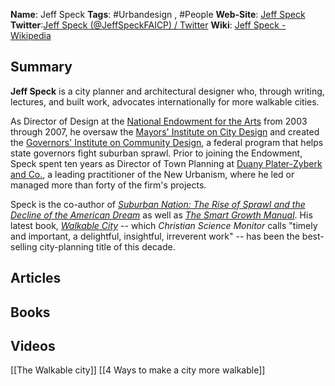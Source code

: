 **Name**: Jeff Speck
**Tags**: #Urbandesign , #People 
**Web-Site**: [Jeff Speck](https://www.jeffspeck.com/)
**Twitter**:[Jeff Speck (@JeffSpeckFAICP) / Twitter](https://twitter.com/JeffSpeckFAICP)
**Wiki**: [Jeff Speck - Wikipedia](https://en.wikipedia.org/wiki/Jeff_Speck)

## Summary

**Jeff Speck** is a city planner and architectural designer who, through writing, lectures, and built work, advocates internationally for more walkable cities.

As Director of Design at the [National Endowment for the Arts](http://www.arts.gov) from 2003 through 2007, he oversaw the [Mayors' Institute on City Design](http://micd.org) and created the [Governors' Institute on Community Design](http://govinstitute.org), a federal program that helps state governors fight suburban sprawl. Prior to joining the Endowment, Speck spent ten years as Director of Town Planning at [Duany Plater-Zyberk and Co.](http://dpz.com), a leading practitioner of the New Urbanism, where he led or managed more than forty of the firm's projects.

Speck is the co-author of [_Suburban Nation: The Rise of Sprawl and the Decline of the American Dream_](http://geni.us/suburbannation) as well as [_The Smart Growth Manual_](http://geni.us/smartgrowth). His latest book, [_Walkable City_](http://geni.us/BHgcA) -- which _Christian Science Monitor_ calls "timely and important, a delightful, insightful, irreverent work" -- has been the best-selling city-planning title of this decade.

## Articles

## Books


## Videos
[[The Walkable city]]
[[4 Ways to make a city more walkable]]
